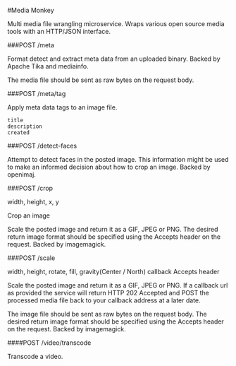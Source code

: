 #Media Monkey

Multi media file wrangling microservice.
Wraps various open source media tools with an HTTP/JSON interface.

###POST /meta

Format detect and extract meta data from an uploaded binary.
Backed by Apache Tika and mediainfo.

The media file should be sent as raw bytes on the request body.



###POST /meta/tag

Apply meta data tags to an image file.

```
title
description
created
```

###POST /detect-faces

Attempt to detect faces in the posted image.
This information might be used to make an informed decision about how to crop an image.
Backed by openimaj.

###POST /crop

width, height, x, y

Crop an image

Scale the posted image and return it as a GIF, JPEG or PNG.
The desired return image format should be specified using the Accepts header on the request.
Backed by imagemagick.

###POST /scale

width, height, rotate, fill, gravity(Center / North)
callback
Accepts header

Scale the posted image and return it as a GIF, JPEG or PNG.
If a callback url as provided the service will return HTTP 202 Accepted and POST the processed media file back to your callback address at a later date.

The image file should be sent as raw bytes on the request body.
The desired return image format should be specified using the Accepts header on the request.
Backed by imagemagick.

####POST /video/transcode

Transcode a video.

